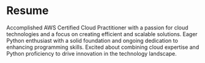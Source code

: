 # Resume
Accomplished AWS Certified Cloud Practitioner with a passion for cloud technologies and a focus on creating efficient and scalable solutions. Eager Python enthusiast with a solid foundation and ongoing dedication to enhancing programming skills. Excited about combining cloud expertise and Python proficiency to drive innovation in the technology landscape.
